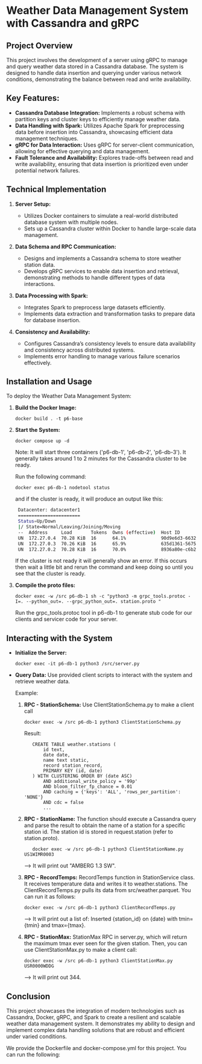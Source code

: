 # Weather Data Management System with Cassandra and gRPC

## Project Overview

This project involves the development of a server using gRPC to manage and query weather data stored in a Cassandra database. 
The system is designed to handle data insertion and querying under various network conditions, demonstrating the balance between read and write availability.


## Key Features:

- **Cassandra Database Integration:** Implements a robust schema with partition keys and cluster keys to efficiently manage weather data.
- **Data Handling with Spark:** Utilizes Apache Spark for preprocessing data before insertion into Cassandra, showcasing efficient data management techniques.
- **gRPC for Data Interaction:** Uses gRPC for server-client communication, allowing for effective querying and data management.
- **Fault Tolerance and Availability:** Explores trade-offs between read and write availability, ensuring that data insertion is prioritized even under potential network failures.


## Technical Implementation
1. **Server Setup:**
    - Utilizes Docker containers to simulate a real-world distributed database system with multiple nodes.
    - Sets up a Cassandra cluster within Docker to handle large-scale data management.
      
2. **Data Schema and RPC Communication:**

    - Designs and implements a Cassandra schema to store weather station data.
    - Develops gRPC services to enable data insertion and retrieval, demonstrating methods to handle different types of data interactions.

3. **Data Processing with Spark:**

    - Integrates Spark to preprocess large datasets efficiently.
    - Implements data extraction and transformation tasks to prepare data for database insertion.

4. **Consistency and Availability:**

    - Configures Cassandra’s consistency levels to ensure data availability and consistency across distributed systems.
    - Implements error handling to manage various failure scenarios effectively.


## Installation and Usage
To deploy the Weather Data Management System:

1. **Build the Docker Image:**
    ```
    docker build . -t p6-base
    ```
2. **Start the System:**
   ```
   docker compose up -d
   ```
   Note: It will start three containers ('p6-db-1', 'p6-db-2', 'p6-db-3').
   It generally takes around 1 to 2 minutes for the Cassandra cluster to be ready.
   
   Run the following command:
   
   ```
   docker exec p6-db-1 nodetool status
   ```
   and if the cluster is ready, it will produce an output like this:

   ```sh
    Datacenter: datacenter1
    =======================
    Status=Up/Down
    |/ State=Normal/Leaving/Joining/Moving
    --  Address     Load       Tokens  Owns (effective)  Host ID                               Rack 
    UN  172.27.0.4  70.28 KiB  16      64.1%             90d9e6d3-6632-4721-a78b-75d65c673db1  rack1
    UN  172.27.0.3  70.26 KiB  16      65.9%             635d1361-5675-4399-89fa-f5624df4a960  rack1
    UN  172.27.0.2  70.28 KiB  16      70.0%             8936a80e-c6b2-42ef-b54d-4160ff08857d  rack1
    ```
    If the cluster is not ready it will generally show an error. If this
    occurs then wait a little bit and rerun the command and keep doing so
    until you see that the cluster is ready.
    
4. **Compile the proto files:**
    ```
    docker exec -w /src p6-db-1 sh -c "python3 -m grpc_tools.protoc -I=. --python_out=. --grpc_python_out=. station.proto "
    ```
   Run the grpc_tools.protoc tool in p6-db-1 to generate stub code for our clients and servicer code for your server.
    
## Interacting with the System

- **Initialize the Server:**
  ```
  docker exec -it p6-db-1 python3 /src/server.py
  ```

- **Query Data:**
  Use provided client scripts to interact with the system and retrieve weather data.

  Example:
  1. **RPC - StationSchema:** Use ClientStationSchema.py to make a client call
     ```
     docker exec -w /src p6-db-1 python3 ClientStationSchema.py
     ```
     
     Result:
     ```
        CREATE TABLE weather.stations (
            id text,
            date date,
            name text static,
            record station_record,
            PRIMARY KEY (id, date)
        ) WITH CLUSTERING ORDER BY (date ASC)
            AND additional_write_policy = '99p'
            AND bloom_filter_fp_chance = 0.01
            AND caching = {'keys': 'ALL', 'rows_per_partition': 'NONE'}
            AND cdc = false
            ...
     ```
     
  2. **RPC - StationName:** The function should execute a Cassandra query and parse the result to obtain the name of a station for a specific station id.
  The station id is stored in request.station (refer to station.proto).
     ```
        docker exec -w /src p6-db-1 python3 ClientStationName.py US1WIMR0003
     ```
     --> It will print out "AMBERG 1.3 SW".
     
  4. **RPC - RecordTemps:** RecordTemps function in StationService class. It receives temperature data and writes it to weather.stations.
     The ClientRecordTemps.py pulls its data from src/weather.parquet. You can run it as follows:
     ```
     docker exec -w /src p6-db-1 python3 ClientRecordTemps.py
     ```
     --> It will print out a list of: Inserted {station_id} on {date} with tmin={tmin} and tmax={tmax}.

  5. **RPC - StationMax:** StationMax RPC in server.py, which will return the maximum tmax ever seen for the given station.
     Then, you can use ClientStationMax.py to make a client call:
     ```
     docker exec -w /src p6-db-1 python3 ClientStationMax.py USR0000WDDG
     ```
     -->  It will print out 344.
## Conclusion
This project showcases the integration of modern technologies such as Cassandra, Docker, gRPC, and Spark to create a resilient and scalable weather data management system. It demonstrates my ability to design and implement complex data handling solutions that are robust and efficient under varied conditions.
  
We provide the Dockerfile and docker-compose.yml for this project. You can run the following:
